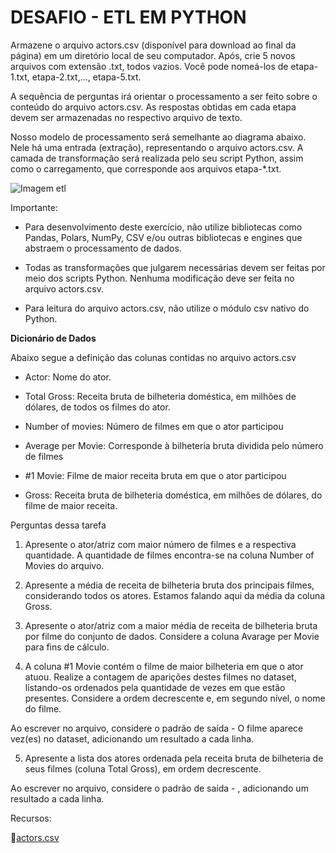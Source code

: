 # DESAFIO - ETL EM PYTHON 

Armazene o arquivo actors.csv (disponível para download ao final da página) em um diretório local de seu computador. Após, crie 5 novos arquivos com extensão .txt, todos vazios. Você pode nomeá-los de etapa-1.txt, etapa-2.txt,..., etapa-5.txt.



A sequência de perguntas irá orientar o processamento a ser feito sobre o conteúdo do arquivo actors.csv. As respostas obtidas em cada etapa devem ser armazenadas no respectivo arquivo de texto.



Nosso modelo de processamento será semelhante ao diagrama abaixo. Nele há uma entrada (extração), representando o arquivo actors.csv. A camada de transformação será realizada pelo seu script Python, assim como o carregamento, que corresponde aos arquivos etapa-*.txt.





![Imagem etl](https://img-c.udemycdn.com/redactor/raw/assignment/2022-10-31_14-34-28-de919aec691e65c52542f31bd8aa2cf7.png)

Importante:


* Para desenvolvimento deste exercício, não utilize bibliotecas como Pandas, Polars, NumPy, CSV e/ou outras bibliotecas e engines que abstraem o processamento de dados.

* Todas as transformações que julgarem necessárias devem ser feitas por meio dos scripts Python. Nenhuma modificação deve ser feita no arquivo actors.csv.

* Para leitura do arquivo actors.csv, não utilize o módulo csv nativo do Python.



**Dicionário de Dados**



Abaixo segue a definição das colunas contidas no arquivo actors.csv



* Actor: Nome do ator.

* Total Gross:  Receita bruta de bilheteria doméstica, em milhões de dólares, de todos os filmes do ator.

* Number of movies: Número de filmes em que o ator participou

* Average per Movie: Corresponde à bilheteria bruta dividida pelo número de filmes

* #1 Movie: Filme de maior receita bruta em que o ator participou

* Gross: Receita bruta de bilheteria doméstica, em milhões de dólares, do filme de maior receita.

Perguntas dessa tarefa
1. Apresente o ator/atriz com maior número de filmes e a respectiva quantidade. A quantidade de filmes encontra-se na coluna Number of Movies do arquivo.

2. Apresente a média de receita de bilheteria bruta dos principais filmes, considerando todos os atores. Estamos falando aqui da média da coluna Gross.

3. Apresente o ator/atriz com a maior média de receita de bilheteria bruta por filme do conjunto de dados. Considere a coluna Avarage per Movie para fins de cálculo.

4. A coluna #1 Movie contém o filme de maior bilheteria em que o ator atuou. Realize a contagem de aparições destes filmes no dataset, listando-os ordenados pela quantidade de vezes em que estão presentes. Considere a ordem decrescente e, em segundo nível, o nome do  filme.



Ao escrever no arquivo, considere o padrão de saída <sequencia> - O filme <nome filme> aparece <quantidade> vez(es) no dataset, adicionando um resultado a cada linha.



5. Apresente a lista dos atores ordenada pela receita bruta de bilheteria de seus filmes (coluna Total Gross), em ordem decrescente.

Ao escrever no arquivo, considere o padrão de saída <nome do ator> -  <receita total bruta>, adicionando um resultado a cada linha.



Recursos:



📁[actors.csv](actors.csv)



